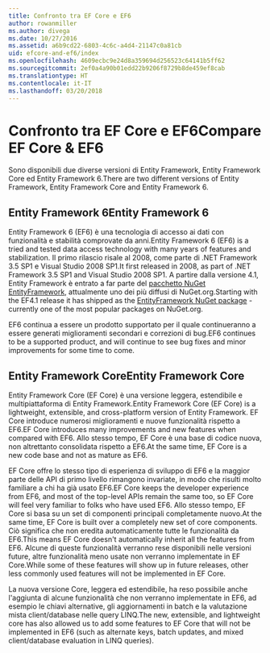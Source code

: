 ```yaml
---
title: Confronto tra EF Core e EF6
author: rowanmiller
ms.author: divega
ms.date: 10/27/2016
ms.assetid: a6b9cd22-6803-4c6c-a4d4-21147c0a81cb
uid: efcore-and-ef6/index
ms.openlocfilehash: 4609ecbc9e24d8a359694d256523c64141b5ff62
ms.sourcegitcommit: 2ef0a4a90b01edd22b9206f8729b8de459ef8cab
ms.translationtype: HT
ms.contentlocale: it-IT
ms.lasthandoff: 03/20/2018
---
```

# <a name="compare-ef-core--ef6"></a><span data-ttu-id="634d9-102">Confronto tra EF Core e EF6</span><span class="sxs-lookup"><span data-stu-id="634d9-102">Compare EF Core & EF6</span></span>

<span data-ttu-id="634d9-103">Sono disponibili due diverse versioni di Entity Framework, Entity Framework Core ed Entity Framework 6.</span><span class="sxs-lookup"><span data-stu-id="634d9-103">There are two different versions of Entity Framework, Entity Framework Core and Entity Framework 6.</span></span>

## <a name="entity-framework-6"></a><span data-ttu-id="634d9-104">Entity Framework 6</span><span class="sxs-lookup"><span data-stu-id="634d9-104">Entity Framework 6</span></span>

<span data-ttu-id="634d9-105">Entity Framework 6 (EF6) è una tecnologia di accesso ai dati con funzionalità e stabilità comprovate da anni.</span><span class="sxs-lookup"><span data-stu-id="634d9-105">Entity Framework 6 (EF6) is a tried and tested data access technology with many years of features and stabilization.</span></span> <span data-ttu-id="634d9-106">Il primo rilascio risale al 2008, come parte di .NET Framework 3.5 SP1 e Visual Studio 2008 SP1.</span><span class="sxs-lookup"><span data-stu-id="634d9-106">It first released in 2008, as part of .NET Framework 3.5 SP1 and Visual Studio 2008 SP1.</span></span> <span data-ttu-id="634d9-107">A partire dalla versione 4.1, Entity Framework è entrato a far parte del [pacchetto NuGet EntityFramework](https://www.nuget.org/packages/EntityFramework/), attualmente uno dei più diffusi di NuGet.org.</span><span class="sxs-lookup"><span data-stu-id="634d9-107">Starting with the EF4.1 release it has shipped as the [EntityFramework NuGet package](https://www.nuget.org/packages/EntityFramework/) - currently one of the most popular packages on NuGet.org.</span></span>

<span data-ttu-id="634d9-108">EF6 continua a essere un prodotto supportato per il quale continueranno a essere generati miglioramenti secondari e correzioni di bug.</span><span class="sxs-lookup"><span data-stu-id="634d9-108">EF6 continues to be a supported product, and will continue to see bug fixes and minor improvements for some time to come.</span></span>

## <a name="entity-framework-core"></a><span data-ttu-id="634d9-109">Entity Framework Core</span><span class="sxs-lookup"><span data-stu-id="634d9-109">Entity Framework Core</span></span>

<span data-ttu-id="634d9-110">Entity Framework Core (EF Core) è una versione leggera, estendibile e multipiattaforma di Entity Framework.</span><span class="sxs-lookup"><span data-stu-id="634d9-110">Entity Framework Core (EF Core) is a lightweight, extensible, and cross-platform version of Entity Framework.</span></span> <span data-ttu-id="634d9-111">EF Core introduce numerosi miglioramenti e nuove funzionalità rispetto a EF6.</span><span class="sxs-lookup"><span data-stu-id="634d9-111">EF Core introduces many improvements and new features when compared with EF6.</span></span> <span data-ttu-id="634d9-112">Allo stesso tempo, EF Core è una base di codice nuova, non altrettanto consolidata rispetto a EF6.</span><span class="sxs-lookup"><span data-stu-id="634d9-112">At the same time, EF Core is a new code base and not as mature as EF6.</span></span>

<span data-ttu-id="634d9-113">EF Core offre lo stesso tipo di esperienza di sviluppo di EF6 e la maggior parte delle API di primo livello rimangono invariate, in modo che risulti molto familiare a chi ha già usato EF6.</span><span class="sxs-lookup"><span data-stu-id="634d9-113">EF Core keeps the developer experience from EF6, and most of the top-level APIs remain the same too, so EF Core will feel very familiar to folks who have used EF6.</span></span> <span data-ttu-id="634d9-114">Allo stesso tempo, EF Core si basa su un set di componenti principali completamente nuovo.</span><span class="sxs-lookup"><span data-stu-id="634d9-114">At the same time, EF Core is built over a completely new set of core components.</span></span> <span data-ttu-id="634d9-115">Ciò significa che non eredita automaticamente tutte le funzionalità da EF6.</span><span class="sxs-lookup"><span data-stu-id="634d9-115">This means EF Core doesn't automatically inherit all the features from EF6.</span></span> <span data-ttu-id="634d9-116">Alcune di queste funzionalità verranno rese disponibili nelle versioni future, altre funzionalità meno usate non verranno implementate in EF Core.</span><span class="sxs-lookup"><span data-stu-id="634d9-116">While some of these features will show up in future releases, other less commonly used features will not be implemented in EF Core.</span></span>

<span data-ttu-id="634d9-117">La nuova versione Core, leggera ed estendibile, ha reso possibile anche l'aggiunta di alcune funzionalità che non verranno implementate in EF6, ad esempio le chiavi alternative, gli aggiornamenti in batch e la valutazione mista client/database nelle query LINQ.</span><span class="sxs-lookup"><span data-stu-id="634d9-117">The new, extensible, and lightweight core has also allowed us to add some features to EF Core that will not be implemented in EF6 (such as alternate keys, batch updates, and mixed client/database evaluation in LINQ queries).</span></span>
